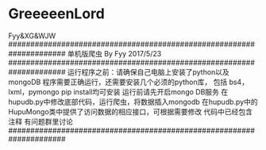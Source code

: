 # GreeeeenLord
Fyy&amp;XG&amp;WJW
#####################################################################
单机版爬虫 By Fyy 2017/5/23
#####################################################################
运行程序之前：请确保自己电脑上安装了python以及mongoDB
程序需要正确运行，还需要安装几个必须的python库， 包括 bs4，lxml，pymongo
pip install均可安装
运行前请先开启mongo DB服务
在hupudb.py中修改底部代码，运行爬虫，将数据插入mongodb
在hupudb.py中的HupuMongo类中提供了访问数据的相应接口，可根据需要修改
代码中已经包含注释
有问题群里讨论
#####################################################################

